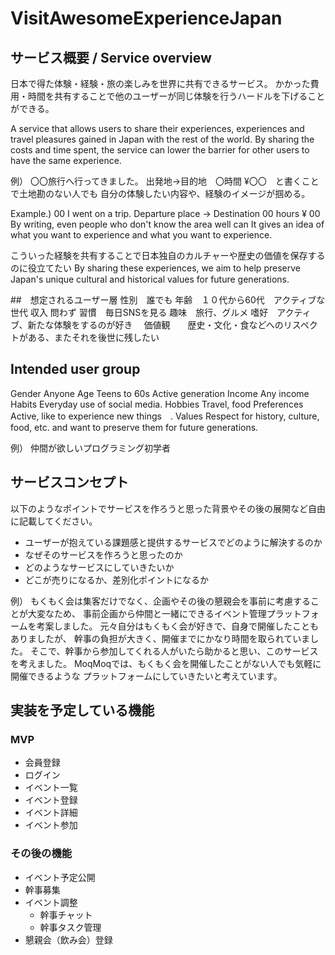 # VisitAwesomeExperienceJapan

## サービス概要 / Service overview
日本で得た体験・経験・旅の楽しみを世界に共有できるサービス。
かかった費用・時間を共有することで他のユーザーが同じ体験を行うハードルを下げることができる。

A service that allows users to share their experiences,
experiences and travel pleasures gained in Japan with the rest of the world.
By sharing the costs and time spent, 
the service can lower the barrier for other users to have the same experience.

例）
〇〇旅行へ行ってきました。
出発地→目的地　〇時間 ¥〇〇　と書くことで土地勘のない人でも
自分の体験したい内容や、経験のイメージが掴める。

Example.)
00 I went on a trip.
Departure place → Destination 00 hours ¥ 00 By writing, 
even people who don't know the area well can
It gives an idea of what you want to experience and what you want to experience.

こういった経験を共有することで日本独自のカルチャーや歴史の価値を保存するのに役立てたい
By sharing these experiences, 
we aim to help preserve Japan's unique cultural and historical values for future generations.

##　想定されるユーザー層
性別　誰でも
年齢　１０代から60代　アクティブな世代
収入 問わず
習慣　毎日SNSを見る
趣味　旅行、グルメ
嗜好　アクティブ、新たな体験をするのが好き　
価値観　　歴史・文化・食などへのリスペクトがある、またそれを後世に残したい

## Intended user group
Gender Anyone
Age Teens to 60s Active generation
Income Any income
Habits Everyday use of social media.
Hobbies Travel, food
Preferences Active, like to experience new things　.
Values Respect for history, culture, food, etc. and want to preserve them for future generations.

例）
仲間が欲しいプログラミング初学者

## サービスコンセプト
以下のようなポイントでサービスを作ろうと思った背景やその後の展開など自由に記載してください。
* ユーザーが抱えている課題感と提供するサービスでどのように解決するのか
* なぜそのサービスを作ろうと思ったのか
* どのようなサービスにしていきたいか
* どこが売りになるか、差別化ポイントになるか

例）
もくもく会は集客だけでなく、企画やその後の懇親会を事前に考慮することが大変なため、
事前企画から仲間と一緒にできるイベント管理プラットフォームを考案しました。
元々自分はもくもく会が好きで、自身で開催したこともありましたが、
幹事の負担が大きく、開催までにかなり時間を取られていました。
そこで、幹事から参加してくれる人がいたら助かると思い、このサービスを考えました。
MoqMoqでは、もくもく会を開催したことがない人でも気軽に開催できるような
プラットフォームにしていきたいと考えています。

## 実装を予定している機能
### MVP
* 会員登録
* ログイン
* イベント一覧
* イベント登録
* イベント詳細
* イベント参加

### その後の機能
* イベント予定公開
* 幹事募集
* イベント調整
  * 幹事チャット
  * 幹事タスク管理
* 懇親会（飲み会）登録
